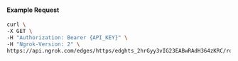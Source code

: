 <!-- Code generated for API Clients. DO NOT EDIT. -->

#### Example Request

```bash
curl \
-X GET \
-H "Authorization: Bearer {API_KEY}" \
-H "Ngrok-Version: 2" \
https://api.ngrok.com/edges/https/edghts_2hrGyy3vIG23EABwRAdH364zKRC/routes/edghtsrt_2hrGz0Sbng3qUam7xpdBLnFnbUE/circuit_breaker
```
